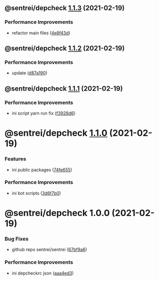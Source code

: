 ## @sentrei/depcheck [1.1.3](https://github.com/sentrei/sentrei/compare/@sentrei/depcheck@1.1.2...@sentrei/depcheck@1.1.3) (2021-02-19)


### Performance Improvements

* refactor main files ([4e8f43d](https://github.com/sentrei/sentrei/commit/4e8f43dbef81b79ce52b0813a4f247023982aa85))

## @sentrei/depcheck [1.1.2](https://github.com/sentrei/sentrei/compare/@sentrei/depcheck@1.1.1...@sentrei/depcheck@1.1.2) (2021-02-19)

### Performance Improvements

- update ([d87a190](https://github.com/sentrei/sentrei/commit/d87a19007098910ecd31f800de17ce2698b03ebd))

## @sentrei/depcheck [1.1.1](https://github.com/sentrei/sentrei/compare/@sentrei/depcheck@1.1.0...@sentrei/depcheck@1.1.1) (2021-02-19)

### Performance Improvements

- ini script yarn run fix ([f3928d6](https://github.com/sentrei/sentrei/commit/f3928d6d1ee482697bd06e1d9ab17a47358274f5))

# @sentrei/depcheck [1.1.0](https://github.com/sentrei/sentrei/compare/@sentrei/depcheck@1.0.0...@sentrei/depcheck@1.1.0) (2021-02-19)

### Features

- ini public packages ([74fe655](https://github.com/sentrei/sentrei/commit/74fe655b534c1aa0f27463d701301fad60ebf350))

### Performance Improvements

- ini bot scripts ([3d6f7b0](https://github.com/sentrei/sentrei/commit/3d6f7b0ed5995d14c92c605758991a674b5443e4))

# @sentrei/depcheck 1.0.0 (2021-02-19)

### Bug Fixes

- github repo sentrei/sentrei ([67bf9a6](https://github.com/sentrei/sentrei/commit/67bf9a6e7c9a938567f1983426b631561e7286d1))

### Performance Improvements

- ini depcheckrc json ([aaa4ed3](https://github.com/sentrei/sentrei/commit/aaa4ed3e8824c785b10fdfd68e55160ec1cc7376))
